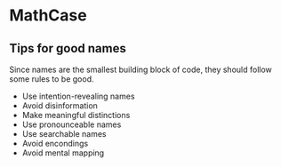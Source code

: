 # MathCase

## Tips for good names

Since names are the smallest building block of code, they should follow some rules to be good.

- Use intention-revealing names
- Avoid disinformation
- Make meaningful distinctions
- Use pronounceable names
- Use searchable names
- Avoid encondings
- Avoid mental mapping
